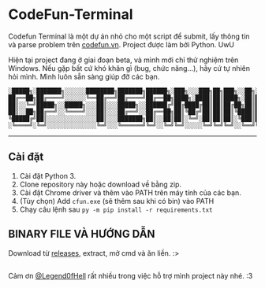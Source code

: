 # CodeFun-Terminal

Codefun Terminal là một dự án nhỏ cho một script để submit, lấy thông tin và parse problem trên [codefun.vn](https://codefun.vn/).
Project được làm bởi Python. UwU

Hiện tại project đang ở giai đoạn beta, và mình mới chỉ thử nghiệm trên Windows. Nếu gặp bất cứ khó khăn gì (bug, chức năng...), hãy cứ tự nhiên hỏi mình. Mình luôn sẵn sàng giúp đỡ các bạn.

```
░█████╗░███████╗░░░░░░████████╗███████╗██████╗░███╗░░░███╗██╗███╗░░██╗░█████╗░██╗░░░░░
██╔══██╗██╔════╝░░░░░░╚══██╔══╝██╔════╝██╔══██╗████╗░████║██║████╗░██║██╔══██╗██║░░░░░
██║░░╚═╝█████╗░░█████╗░░░██║░░░█████╗░░██████╔╝██╔████╔██║██║██╔██╗██║███████║██║░░░░░
██║░░██╗██╔══╝░░╚════╝░░░██║░░░██╔══╝░░██╔══██╗██║╚██╔╝██║██║██║╚████║██╔══██║██║░░░░░
╚█████╔╝██║░░░░░░░░░░░░░░██║░░░███████╗██║░░██║██║░╚═╝░██║██║██║░╚███║██║░░██║███████╗
░╚════╝░╚═╝░░░░░░░░░░░░░░╚═╝░░░╚══════╝╚═╝░░╚═╝╚═╝░░░░░╚═╝╚═╝╚═╝░░╚══╝╚═╝░░╚═╝╚══════╝
```

***

## Cài đặt

1. Cài đặt Python 3.
2. Clone repository này hoặc download về bằng zip.
3. Cài đặt Chrome driver và thêm vào PATH trên máy tính của các bạn.
4. (Tùy chọn) Add `cfun.exe` (sẽ thêm sau khi có bin) vào PATH
5. Chạy câu lệnh sau
`py -m pip install -r requirements.txt`

## BINARY FILE VÀ HƯỚNG DẪN

Download từ [releases](https://github.com/minotour4869/cfun-terminal/releases), extract, mở cmd và ăn liền. :>

##

Cảm ơn [@Legend0fHell](https://github.com/Legend0fHell) rất nhiều trong việc hỗ trợ mình project này nhé. :3
